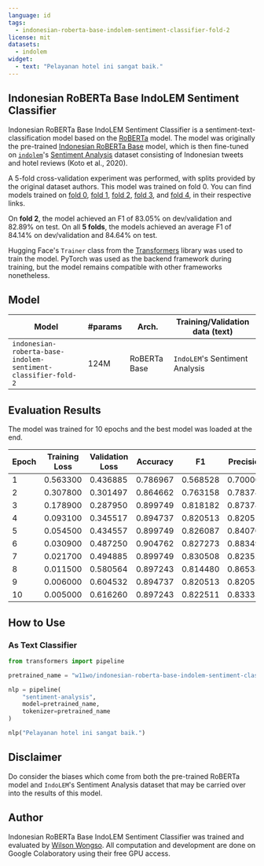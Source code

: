 ```yaml
---
language: id
tags:
  - indonesian-roberta-base-indolem-sentiment-classifier-fold-2
license: mit
datasets:
  - indolem
widget:
  - text: "Pelayanan hotel ini sangat baik."
---
```


## Indonesian RoBERTa Base IndoLEM Sentiment Classifier

Indonesian RoBERTa Base IndoLEM Sentiment Classifier is a sentiment-text-classification model based on the [RoBERTa](https://arxiv.org/abs/1907.11692) model. The model was originally the pre-trained [Indonesian RoBERTa Base](https://hf.co/flax-community/indonesian-roberta-base) model, which is then fine-tuned on [`indolem`](https://indolem.github.io/)'s [Sentiment Analysis](https://github.com/indolem/indolem/tree/main/sentiment) dataset consisting of Indonesian tweets and hotel reviews (Koto et al., 2020).

A 5-fold cross-validation experiment was performed, with splits provided by the original dataset authors. This model was trained on fold 0. You can find models trained on [fold 0](https://huggingface.co/w11wo/indonesian-roberta-base-indolem-sentiment-classifier-fold-0), [fold 1](https://huggingface.co/w11wo/indonesian-roberta-base-indolem-sentiment-classifier-fold-1), [fold 2](https://huggingface.co/w11wo/indonesian-roberta-base-indolem-sentiment-classifier-fold-2), [fold 3](https://huggingface.co/w11wo/indonesian-roberta-base-indolem-sentiment-classifier-fold-3), and [fold 4](https://huggingface.co/w11wo/indonesian-roberta-base-indolem-sentiment-classifier-fold-4), in their respective links.

On **fold 2**, the model achieved an F1 of 83.05% on dev/validation and 82.89% on test. On all **5 folds**, the models achieved an average F1 of 84.14% on dev/validation and 84.64% on test.

Hugging Face's `Trainer` class from the [Transformers](https://huggingface.co/transformers) library was used to train the model. PyTorch was used as the backend framework during training, but the model remains compatible with other frameworks nonetheless.

## Model

| Model                                                         | #params | Arch.        | Training/Validation data (text) |
| ------------------------------------------------------------- | ------- | ------------ | ------------------------------- |
| `indonesian-roberta-base-indolem-sentiment-classifier-fold-2` | 124M    | RoBERTa Base | `IndoLEM`'s Sentiment Analysis  |

## Evaluation Results

The model was trained for 10 epochs and the best model was loaded at the end.

| Epoch | Training Loss | Validation Loss | Accuracy | F1       | Precision | Recall   |
| ----- | ------------- | --------------- | -------- | -------- | --------- | -------- |
| 1     | 0.563300      | 0.436885        | 0.786967 | 0.568528 | 0.700000  | 0.478632 |
| 2     | 0.307800      | 0.301497        | 0.864662 | 0.763158 | 0.783784  | 0.743590 |
| 3     | 0.178900      | 0.287950        | 0.899749 | 0.818182 | 0.873786  | 0.769231 |
| 4     | 0.093100      | 0.345517        | 0.894737 | 0.820513 | 0.820513  | 0.820513 |
| 5     | 0.054500      | 0.434557        | 0.899749 | 0.826087 | 0.840708  | 0.811966 |
| 6     | 0.030900      | 0.487250        | 0.904762 | 0.827273 | 0.883495  | 0.777778 |
| 7     | 0.021700      | 0.494885        | 0.899749 | 0.830508 | 0.823529  | 0.837607 |
| 8     | 0.011500      | 0.580564        | 0.897243 | 0.814480 | 0.865385  | 0.769231 |
| 9     | 0.006000      | 0.604532        | 0.894737 | 0.820513 | 0.820513  | 0.820513 |
| 10    | 0.005000      | 0.616260        | 0.897243 | 0.822511 | 0.833333  | 0.811966 |

## How to Use

### As Text Classifier

```python
from transformers import pipeline

pretrained_name = "w11wo/indonesian-roberta-base-indolem-sentiment-classifier-fold-2"

nlp = pipeline(
    "sentiment-analysis",
    model=pretrained_name,
    tokenizer=pretrained_name
)

nlp("Pelayanan hotel ini sangat baik.")
```

## Disclaimer

Do consider the biases which come from both the pre-trained RoBERTa model and `IndoLEM`'s Sentiment Analysis dataset that may be carried over into the results of this model.

## Author

Indonesian RoBERTa Base IndoLEM Sentiment Classifier was trained and evaluated by [Wilson Wongso](https://w11wo.github.io/). All computation and development are done on Google Colaboratory using their free GPU access.

